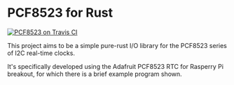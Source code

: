 PCF8523 for Rust
================

[![PCF8523 on Travis CI][travis-image]][travis]

[travis-image]: https://api.travis-ci.com/lkolbly/pcf8523.svg?branch=master
[travis]: https://travis-ci.com/lkolbly/pcf8523

This project aims to be a simple pure-rust I/O library for the PCF8523 series of I2C real-time clocks.

It's specifically developed using the Adafruit PCF8523 RTC for Rasperry Pi breakout, for which there is a brief example program shown.
